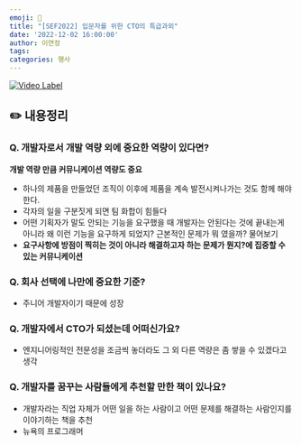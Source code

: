 ```yaml
---
emoji: 🎉
title: "[SEF2022] 입문자를 위한 CTO의 특급과외"
date: '2022-12-02 16:00:00'
author: 이연정
tags: 
categories: 행사
---
```


[![Video Label](http://img.youtube.com/vi/H0iKHfnyU4g/0.jpg)](https://www.youtube.com/watch?v=H0iKHfnyU4g) 

## ✏️ 내용정리

### Q. 개발자로서 개발 역량 외에 중요한 역량이 있다면?

**개발 역량 만큼 커뮤니케이션 역량도 중요**
- 하나의 제품을 만들었던 조직이 이후에 제품을 계속 발전시켜나가는 것도 함께 해야한다.
- 각자의 일을 구분짓게 되면 팀 화합이 힘들다
- 어떤 기획자가 말도 안되는 기능을 요구했을 때 개발자는 안된다는 것에 끝내는게 아니라 왜 이런 기능을 요구하게 되었지? 근본적인 문제가 뭐 였을까? 물어보기
- __요구사항에 방점이 찍히는 것이 아니라 해결하고자 하는 문제가 뭔지?에 집중할 수 있는 커뮤니케이션__  


### Q. 회사 선택에 나만에 중요한 기준?
- 주니어 개발자이기 때문에 성장  


### Q. 개발자에서 CTO가 되셨는데 어떠신가요?
- 엔지니어링적인 전문성을 조금씩 놓더라도 그 외 다른 역량은 좀 쌓을 수 있겠다고 생각  


### Q. 개발자를 꿈꾸는 사람들에게 추천할 만한 책이 있나요?
- 개발자라는 직업 자체가 어떤 일을 하는 사람이고 어떤 문제를 해결하는 사람인지를 이야기하는 책을 추천 
- 뉴욕의 프로그래머

```toc
```